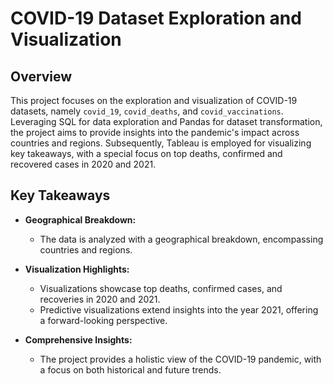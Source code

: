 # COVID-19 Dataset Exploration and Visualization

## Overview

This project focuses on the exploration and visualization of COVID-19 datasets, namely `covid_19`, `covid_deaths`, and `covid_vaccinations`. Leveraging SQL for data exploration and Pandas for dataset transformation, the project aims to provide insights into the pandemic's impact across countries and regions. Subsequently, Tableau is employed for visualizing key takeaways, with a special focus on top deaths, confirmed and recovered cases in 2020 and 2021.

## Key Takeaways

- **Geographical Breakdown:**
  - The data is analyzed with a geographical breakdown, encompassing countries and regions.
  
- **Visualization Highlights:**
  - Visualizations showcase top deaths, confirmed cases, and recoveries in 2020 and 2021.
  - Predictive visualizations extend insights into the year 2021, offering a forward-looking perspective.

- **Comprehensive Insights:**
  - The project provides a holistic view of the COVID-19 pandemic, with a focus on both historical and future trends.
